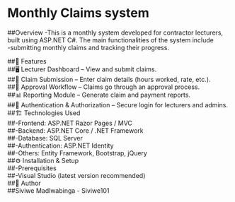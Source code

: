 # Monthly Claims system

##Overview
-This is a monthly system developed for contractor lecturers, built using ASP.NET C#. The main functionalities of the system include<br>
-submitting monthly claims and tracking their progress.

##🚀 Features<br>
##🖥 Lecturer Dashboard – View and submit claims.<br>
##📝 Claim Submission – Enter claim details (hours worked, rate, etc.).<br>
##📅 Approval Workflow – Claims go through an approval process.<br>
##📊 Reporting Module – Generate claim and payment reports.<br>
##🔐 Authentication & Authorization – Secure login for lecturers and admins.<br>
##🏗️ Technologies Used<br>
##-Frontend: ASP.NET Razor Pages / MVC<br>
##-Backend: ASP.NET Core / .NET Framework<br>
##-Database: SQL Server<br>
##-Authentication: ASP.NET Identity<br>
##-Others: Entity Framework, Bootstrap, jQuery<br>
##⚙️ Installation & Setup<br>
##-Prerequisites<br>
##-Visual Studio (latest version recommended)<br>
##👤 Author<br>
##Siviwe Madlwabinga - Siviwe101 <br>

